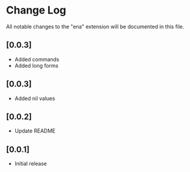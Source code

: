 # Change Log

All notable changes to the "ena" extension will be documented in this file.

## [0.0.3]

- Added commands
- Added long forms

## [0.0.3]

- Added nil values

## [0.0.2]

- Update README

## [0.0.1]

- Initial release
